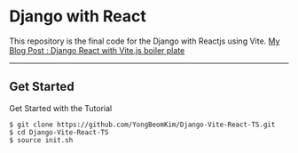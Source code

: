 # Django with React
This repository is the final code for the Django with Reactjs using Vite.
[My Blog Post : Django React with Vite.js boiler plate](https://yongbeomkim.github.io/01django/2023-07-01-django-vite.html)

---

## Get Started

Get Started with the Tutorial
```
$ git clone https://github.com/YongBeomKim/Django-Vite-React-TS.git
$ cd Django-Vite-React-TS
$ source init.sh
```

